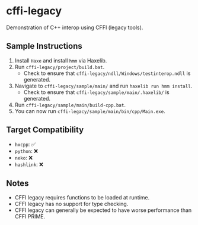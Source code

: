 # cffi-legacy

Demonstration of C++ interop using CFFI (legacy tools).

## Sample Instructions

1. Install `Haxe` and install `hmm` via Haxelib.
2. Run `cffi-legacy/project/build.bat`.
    - Check to ensure that `cffi-legacy/ndll/Windows/testinterop.ndll` is generated.
3. Navigate to `cffi-legacy/sample/main/` and run `haxelib run hmm install`.
    - Check to ensure that `cffi-legacy/sample/main/.haxelib/` is generated.
3. Run `cffi-legacy/sample/main/build-cpp.bat`.
4. You can now run `cffi-legacy/sample/main/bin/cpp/Main.exe`.

## Target Compatibility

- `hxcpp`: ✅
- `python`: ❌
- `neko`: ❌
- `hashlink`: ❌

## Notes

- CFFI legacy requires functions to be loaded at runtime.
- CFFI legacy has no support for type checking.
- CFFI legacy can generally be expected to have worse performance than CFFI PRIME.
